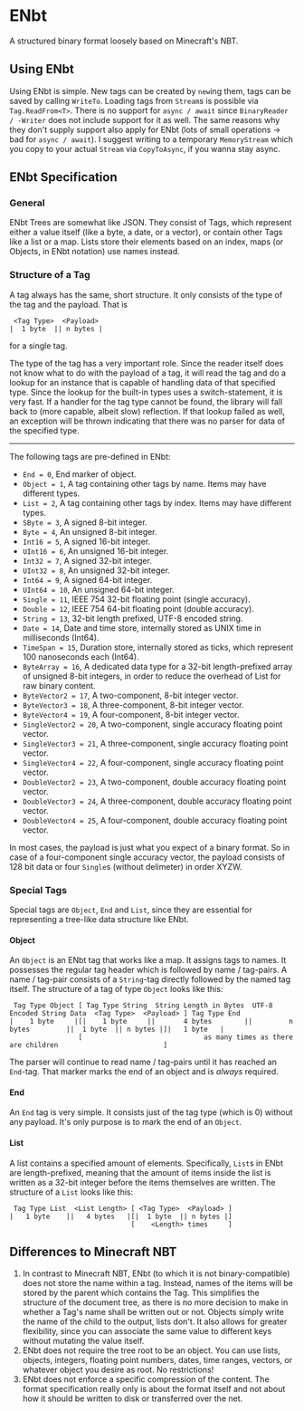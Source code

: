 # ENbt
A structured binary format loosely based on Minecraft's NBT.

## Using ENbt
Using ENbt is simple. New tags can be created by `new`ing them, tags can be saved by calling `WriteTo`.
Loading tags from `Stream`s is possible via `Tag.ReadFrom<T>`. There is no support for `async / await`
since `BinaryReader / -Writer` does not include support for it as well. The same reasons why they don't 
supply support also apply for ENbt (lots of small operations -> bad for `async / await`). I suggest 
writing to a temporary `MemoryStream` which you copy to your actual `Stream` via `CopyToAsync`, if you
wanna stay async.

## ENbt Specification

### General
ENbt Trees are somewhat like JSON. They consist of Tags, which represent either a value itself 
(like a byte, a date, or a vector), or contain other Tags like a list or a map. Lists store their elements 
based on an index, maps (or Objects, in ENbt notation) use names instead.

### Structure of a Tag
A tag always has the same, short structure. It only consists of the type of the tag and the payload. That 
is  

     <Tag Type>  <Payload>  
    |  1 byte  || n bytes |  
    
for a single tag.

The type of the tag has a very important role. Since the reader itself does not know what to do with the 
payload of a tag, it will read the tag and do a lookup for an instance that is capable of handling data of
that specified type. Since the lookup for the built-in types uses a switch-statement, it is very fast.
If a handler for the tag type cannot be found, the library will fall back to (more capable, albeit slow)
reflection. If that lookup failed as well, an exception will be thrown indicating that there was no parser
for data of the specified type.

----

The following tags are pre-defined in ENbt:

- `End = 0`, End marker of object.
- `Object = 1`, A tag containing other tags by name. Items may have different types.
- `List = 2`, A tag containing other tags by index. Items may have different types.
- `SByte = 3`, A signed 8-bit integer.
- `Byte = 4`, An unsigned 8-bit integer.
- `Int16 = 5`, A signed 16-bit integer.
- `UInt16 = 6`, An unsigned 16-bit integer.
- `Int32 = 7`, A signed 32-bit integer.
- `UInt32 = 8`, An unsigned 32-bit integer.
- `Int64 = 9`, A signed 64-bit integer.
- `UInt64 = 10`, An unsigned 64-bit integer.
- `Single = 11`, IEEE 754 32-bit floating point (single accuracy).
- `Double = 12`, IEEE 754 64-bit floating point (double accuracy).
- `String = 13`, 32-bit length prefixed, UTF-8 encoded string.
- `Date = 14`, Date and time store, internally stored as UNIX time in milliseconds (Int64).
- `TimeSpan = 15`, Duration store, internally stored as ticks, which represent 100 nanoseconds each (Int64).
- `ByteArray = 16`, A dedicated data type for a 32-bit length-prefixed array of unsigned 8-bit integers, in order to reduce the overhead of List for raw binary content.
- `ByteVector2 = 17`, A two-component, 8-bit integer vector.
- `ByteVector3 = 18`, A three-component, 8-bit integer vector.
- `ByteVector4 = 19`, A four-component, 8-bit integer vector.
- `SingleVector2 = 20`, A two-component, single accuracy floating point vector.
- `SingleVector3 = 21`, A three-component, single accuracy floating point vector.
- `SingleVector4 = 22`, A four-component, single accuracy floating point vector.
- `DoubleVector2 = 23`, A two-component, double accuracy floating point vector.
- `DoubleVector3 = 24`, A three-component, double accuracy floating point vector.
- `DoubleVector4 = 25`, A four-component, double accuracy floating point vector.

In most cases, the payload is just what you expect of a binary format. So in case of a four-component
single accuracy vector, the payload consists of 128 bit data or four `Single`s (without delimeter) in 
order XYZW.

### Special Tags
Special tags are `Object`, `End` and `List`, since they are essential for representing a tree-like data 
structure like ENbt.

#### Object
An `Object` is an ENbt tag that works like a map. It assigns tags to names. It possesses the regular tag 
header which is followed by name / tag-pairs. A name / tag-pair consists of a `String`-tag directly 
followed by the named tag itself. The structure of a tag of type `Object` looks like this:

     Tag Type Object [ Tag Type String  String Length in Bytes  UTF-8 Encoded String Data  <Tag Type>  <Payload> ] Tag Type End
    |    1 byte     |[|    1 byte     ||       4 bytes        ||         n bytes         ||  1 byte  || n bytes |]|   1 byte   |
                     [                              as many times as there are children                          ]

The parser will continue to read name / tag-pairs until it has reached an `End`-tag. That marker marks the
 end of an object and is _always_ required.

#### End
An `End` tag is very simple. It consists just of the tag type (which is 0) without any payload. It's only
purpose is to mark the end of an `Object`.

#### List
A list contains a specified amount of elements. Specifically, `List`s in ENbt are length-prefixed, meaning
that the amount of items inside the list is written as a 32-bit integer before the items themselves are 
written. The structure of a `List` looks like this:

     Tag Type List  <List Length> [ <Tag Type>  <Payload> ]
    |   1 byte    ||   4 bytes   |[|  1 byte  || n bytes |]
                                  [    <Length> times     ]

## Differences to Minecraft NBT
1. In contrast to Minecraft NBT, ENbt (to which it is not binary-compatible) does not store the name
   within a tag. Instead, names of the items will be stored by the parent which contains the Tag.
   This simplifies the structure of the document tree, as there is no more decision to make in whether
   a Tag's name shall be written out or not. Objects simply write the name of the child to the output,
   lists don't. It also allows for greater flexibility, since you can associate the same value to 
   different keys without mutating the value itself.
2. ENbt does not require the tree root to be an object. You can use lists, objects, integers, floating 
   point numbers, dates, time ranges, vectors, or whatever object you desire as root. No restrictions!
3. ENbt does not enforce a specific compression of the content. The format specification really only is
   about the format itself and not about how it should be written to disk or transferred over the net.
